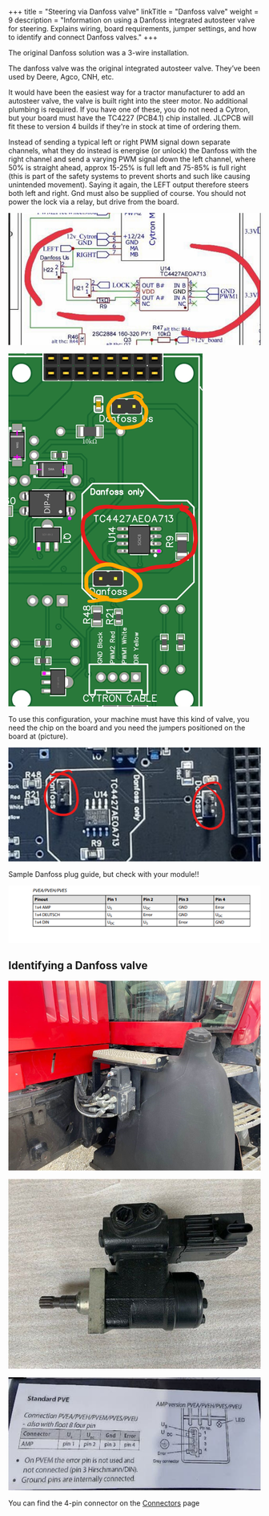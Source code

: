 +++
title = "Steering via Danfoss valve"
linkTitle = "Danfoss valve"
weight = 9
description = "Information on using a Danfoss integrated autosteer valve for steering. Explains wiring, board requirements, jumper settings, and how to identify and connect Danfoss valves."
+++

The original Danfoss solution was a 3-wire installation.

The danfoss valve was the original integrated autosteer valve. They’ve been used
by Deere, Agco, CNH, etc.

It would have been the easiest way for a tractor manufacturer to add an
autosteer valve, the valve is built right into the steer motor. No additional
plumbing is required. If you have one of these, you do not need a Cytron, but
your board must have the TC4227 (PCB4.1) chip installed. JLCPCB will fit these
to version 4 builds if they're in stock at time of ordering them.

Instead of sending a typical left or right PWM signal down separate channels,
what they do instead is energise (or unlock) the Danfoss with the right channel
and send a varying PWM signal down the left channel, where 50% is straight
ahead, approx 15-25% is full left and 75-85% is full right (this is part of the
safety systems to prevent shorts and such like causing unintended movement).
Saying it again, the LEFT output therefore steers both left and right. Gnd must
also be supplied of course. You should not power the lock via a relay, but drive
from the board.

![image](../img/danfoss-schematic.png)

![image](../img/danfoss-pcb.png)

To use this configuration, your machine must have this kind of valve, you need
the chip on the board and you need the jumpers positioned on the board at
(picture).

![image](../img/danfoss-pcb-jumper.png)

Sample Danfoss plug guide, but check with your module!!

![image](../img/danfoss-plug-guide.png)

## Identifying a Danfoss valve

![image](../img/danfoss-photo-1.png)

![image](../img/danfoss-photo-2.png)

![image](../img/danfoss-pinout.png)

You can find the 4-pin connector on the [Connectors](../Connectors) page

